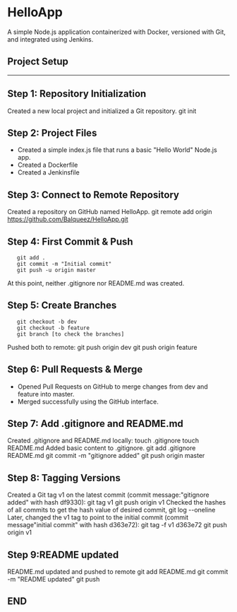 HelloApp
========
A simple Node.js application containerized with Docker, versioned with Git, and
integrated using Jenkins.

## Project Setup
-------------

Step 1: Repository Initialization
---------------------------------
Created a new local project and initialized a Git repository.
      git init

Step 2: Project Files
---------------------
- Created a simple index.js file that runs a basic "Hello World" Node.js app.
- Created a Dockerfile 
- Created a Jenkinsfile

Step 3: Connect to Remote Repository
------------------------------------
Created a repository on GitHub named HelloApp.
      git remote add origin https://github.com/Balqueez/HelloApp.git

Step 4: First Commit & Push
---------------------------
       git add .
       git commit -m "Initial commit"
       git push -u origin master
At this point, neither .gitignore nor README.md was created.

Step 5: Create Branches
------------------------
       git checkout -b dev
       git checkout -b feature
       git branch [to check the branches]
Pushed both to remote:
       git push origin dev
       git push origin feature

Step 6: Pull Requests & Merge
-----------------------------
- Opened Pull Requests on GitHub to merge changes from dev and feature into master.
- Merged successfully using the GitHub interface.

Step 7: Add .gitignore and README.md
-------------------------------------
Created .gitignore and README.md locally:
        touch .gitignore
        touch README.md
Added basic content to .gitignore.
        git add .gitignore README.md
        git commit -m "gitignore added"
        git push origin master

Step 8: Tagging Versions
------------------------
Created a Git tag v1 on the latest commit (commit message:"gitignore added" with hash df9330):
        git tag v1 
        git push origin v1
 Checked the hashes of all commits to get the hash value of desired commit,
        git log --oneline
Later, changed the v1 tag to point to the initial commit (commit message"initial commit" with hash d363e72):
        git tag -f v1 d363e72
        git push origin v1

Step 9:README updated 
-----------------------

README.md updated and pushed to remote
       git add README.md
       git commit -m "README updated"
       git push

## END